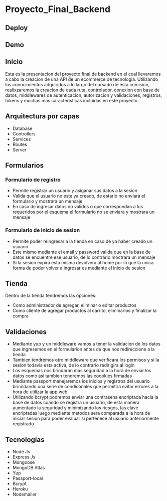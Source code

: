 # Proyecto_Final_Backend

## Deploy


## Demo


## Inicio
Esta es la presentacion del proyecto final de backend en el cual llevaremos a cabo la creacion de una API de un ecommerce de tecnologia.
Utilizando los conocimientos adquiridos a lo largo del cursado de esta comision, realixzaremos la creacion de cada ruta, controlador, conexion con base de datos, 
middlewares de autenticacion, autorizacion y validaciones, registros, tokens y muchas mas caracteristicas incluidas en este proyecto.


## Arquitectura por capas
- Database
- Controllers
- Services
- Routes
- Server

## Formularios

### Formulario de registro 
- Permite registrar un usuario y asiganar sus datos a la sesion
- Valida que el usuario no este ya creado, de estarlo no enviara el formulario y mostrara un mensaje
- En caso de ingresar datos no validos o que correspondan a los requeridos por el esquema el formulario no se enviara y mostrara un mensaje

### Formulario de inicio de sesion
- Permite poder reingresar a la tienda en caso de ya haber creado un usuario
- Este mismo mediante el email y password valida que en la base de datos se encuentre ese usuario, de lo contrario moctrara un mensaje
- Si la sesion expira esta misma devolvera al home por lo que la unica forma de poder volver a ingresar es mediante el inicio de sesion

## Tienda
Dentro de la tienda tendremos las opciones:
- Como administrador de agregar, eliminar o editar productos
- Como cliente de agregar productos al carrito, eliminarlos y finalizar la compra


## Validaciones
- Mediante yup y un middleware vamos a tener la validacion de los datos que ingresemos en el formularion antes de que nos redireccione a la tienda
- Tambien tendremos otro middleware que verificara los permisos y si la sesion todavia esta activa, de lo contrario redirigira al login
- Los esquemas nos brindaran mas seguridad a la hora de enviar los datos como asi tambien tendremos las coookies firmadas
- Mediante passport manejaremos los inicios y registros del usuario brinndando una serie de condiconales que permitira evitar errores a la hora de utilizar la app web
- Utilizando bcrypt podremos enviar una contrasena encriptada hacia la base de datos cuando se registra un usuario, de esta manera aumentado la seguridad y minimizando los riesgos, las clave encriptadas luego mediante metodos sera comparada a la hora de iniciar sesion para poder evaluar si pertenece al usuario anteriormente registrado


## Tecnologías
- Node Js
- Express Js
- Mongoose
- MongoDB Atlas
- Yup
- Passport-local
- Bcrypt
- Heroku
- Nodemailer

